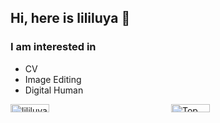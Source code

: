 <!-- <img src="https://github-readme-stats.vercel.app/api?username=lililuya&show_icons=true" alt="logo" height="160" align="right" style="margin: 5px; margin-bottom: 20px;" /> -->

## Hi, here is lililuya 👋 
### I am interested in 
- CV
- Image Editing 
- Digital Human

<!-- [![lililuya's github stats](https://github-readme-stats.vercel.app/api?username=lililuya)](https://github.com/lililuya)

[![Top Langs](https://github-readme-stats.vercel.app/api/top-langs/?username=lililuya&layout=compact)](https://github.com/lililuya) -->
<div style="display: flex;">
    <div style="flex: 1; margin-right: 10px;">
        <a href="https://github.com/lililuya">
            <img src="https://github-readme-stats.vercel.app/api?username=lililuya" alt="lililuya's github stats" style="width: 50%;">
        </a>
    </div>
    <div style="flex: 1;">
        <a href="https://github.com/lililuya">
            <img src="https://github-readme-stats.vercel.app/api/top-langs/?username=lililuya&layout=compact" alt="Top Languages" style="width: 50%;">
        </a>
    </div>
</div>

